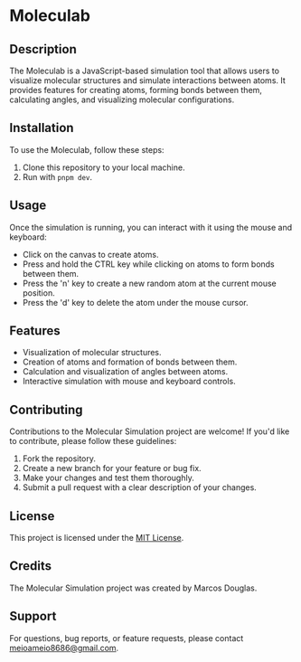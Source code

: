 # Moleculab

## Description
The Moleculab is a JavaScript-based simulation tool that allows users to visualize molecular structures and simulate interactions between atoms. It provides features for creating atoms, forming bonds between them, calculating angles, and visualizing molecular configurations.

## Installation
To use the Moleculab, follow these steps:
1. Clone this repository to your local machine.
2. Run with `pnpm dev`.

## Usage
Once the simulation is running, you can interact with it using the mouse and keyboard:
- Click on the canvas to create atoms.
- Press and hold the CTRL key while clicking on atoms to form bonds between them.
- Press the 'n' key to create a new random atom at the current mouse position.
- Press the 'd' key to delete the atom under the mouse cursor.

## Features
- Visualization of molecular structures.
- Creation of atoms and formation of bonds between them.
- Calculation and visualization of angles between atoms.
- Interactive simulation with mouse and keyboard controls.

## Contributing
Contributions to the Molecular Simulation project are welcome! If you'd like to contribute, please follow these guidelines:
1. Fork the repository.
2. Create a new branch for your feature or bug fix.
3. Make your changes and test them thoroughly.
4. Submit a pull request with a clear description of your changes.

## License
This project is licensed under the [MIT License](LICENSE).

## Credits
The Molecular Simulation project was created by Marcos Douglas.

## Support
For questions, bug reports, or feature requests, please contact meioameio8686@gmail.com.

